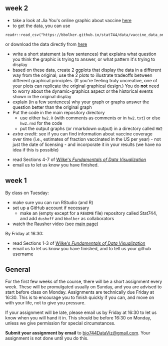
## week 2

* take a look at Jia You's online graphic about vaccine [here](http://www.sciencemag.org/news/2017/04/here-s-visual-proof-why-vaccines-do-more-good-harm)
* to get the data, you can use
```{r eval=FALSE}
readr::read_csv("https://bbolker.github.io/stat744/data/vaccine_data_online.csv")
```
or download the data directly from [here](http://sciencestatic.aws.aaas.org.s3.amazonaws.com/article-resources/vaccine-war/vaccine_data_online.csv)

* write a short statement (a few sentences) that explains what question you think the graphic is trying to answer, or what pattern it's trying to display
* based on these data, create 2 ggplots that display the data in a different way from the original; use the 2 plots to illustrate tradeoffs between different graphical principles. (If you're feeling truly uncreative, one of your plots can replicate the original graphical design.) You do **not** need to worry about the dynamic-graphics aspect or the historical events shown in the original display
* explain (in a few sentences) why your graph or graphs answer the question better than the original graph
* Put the code in the main repository directory
	* use either `hw2.R` (with comments as comments or in `hw2.txt`) or else `hw2.rmd` for the code
	* put the output graphs (or rmarkdown output) in a directory called `HW2` 
* *extra credit*: see if you can find information about vaccine coverage over time (i.e., estimates of fraction vaccinated in the US per year) - not just the date of licensing - and incorporate it in your results (we have no idea if this is possible)

- read Sections 4-7 of [Wilke's _Fundamentals of Data Visualization_](https://serialmentor.com/dataviz/)
- email us to let us know you have finished.

## week 1

By class on Tuesday:

- make sure you can run RStudio (and R)
- set up a GitHub account if necessary
	* make an (empty except for a `README` file) repository called Stat744, and add `dushoff` and `bbolker` as collaborators
- watch the Rausher video (see [main page](index.html))

By Friday at 16:30:

- read Sections 1-3 of [Wilke's _Fundamentals of Data Visualization_](https://serialmentor.com/dataviz/)
- email us to let us know you have finished, and to tell us your github username

## General

For the first few weeks of the course, there will be a short assignment every week. These will be promulgated usually on Sunday, and you are advised to start before class on Monday. Assignments are technically due Friday at 16:30. This is to encourage you to finish quickly if you can, and move on with your life, not to give you pressure. 

If your assignment will be late, please email us by Friday at 16:30 to let us know when you will hand it in. This should be before 16:30 on Monday, unless we give permission for special circumstances.

**Submit your assignment by email** to [bio744DataViz@gmail.com](mailto:bio744DataViz@gmail.com). Your assignment is not done until you do this. 

<!-- Comment
    See QMEE/ assignments for more text that we will want to adapt when we give them R assignments.
-->

